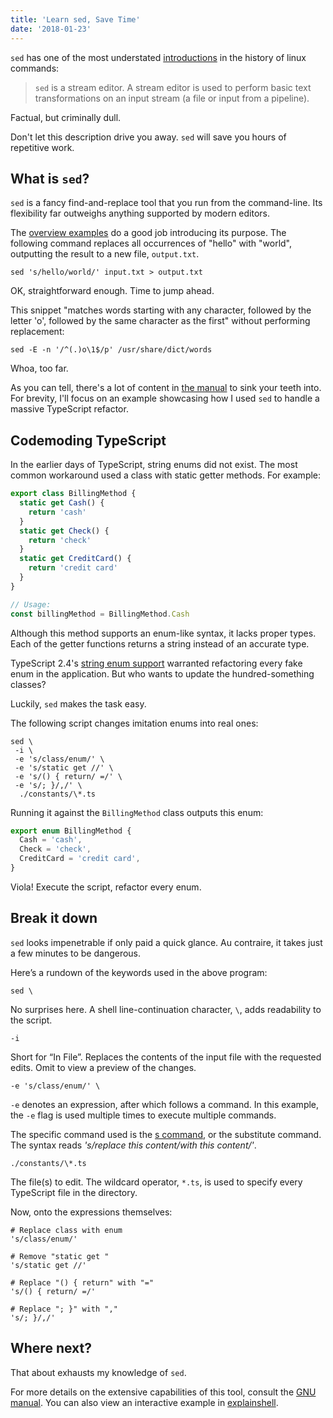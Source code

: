 ```yaml
---
title: 'Learn sed, Save Time'
date: '2018-01-23'
---
```


`sed` has one of the most understated [introductions](https://www.gnu.org/software/sed/manual/sed.html#Introduction) in the history of linux commands:

> `sed` is a stream editor. A stream editor is used to perform basic text transformations on an input stream (a file or input from a pipeline).

Factual, but criminally dull.

Don't let this description drive you away. `sed` will save you hours of repetitive work.

## What is `sed`?

`sed` is a fancy find-and-replace tool that you run from the command-line. Its flexibility far outweighs anything supported by modern editors.

The [overview examples](https://www.gnu.org/software/sed/manual/sed.html#Overview) do a good job introducing its purpose. The following command replaces all occurrences of "hello" with "world", outputting the result to a new file, `output.txt`.

```shell
sed 's/hello/world/' input.txt > output.txt
```

OK, straightforward enough. Time to jump ahead.

This snippet "matches words starting with any character, followed by the letter 'o', followed by the same character as the first" without performing replacement:

```shell
sed -E -n '/^(.)o\1$/p' /usr/share/dict/words
```

Whoa, too far.

As you can tell, there's a lot of content in [the manual](https://www.gnu.org/software/sed/manual/sed.html) to sink your teeth into. For brevity, I'll focus on an example showcasing how I used `sed` to handle a massive TypeScript refactor.

## Codemoding TypeScript

In the earlier days of TypeScript, string enums did not exist. The most common workaround used a class with static getter methods. For example:

```typescript
export class BillingMethod {
  static get Cash() {
    return 'cash'
  }
  static get Check() {
    return 'check'
  }
  static get CreditCard() {
    return 'credit card'
  }
}

// Usage:
const billingMethod = BillingMethod.Cash
```

Although this method supports an enum-like syntax, it lacks proper types. Each of the getter functions returns a string instead of an accurate type.

TypeScript 2.4's [string enum support](https://blogs.msdn.microsoft.com/typescript/2017/06/27/announcing-typescript-2-4/) warranted refactoring every fake enum in the application. But who wants to update the hundred-something classes?

Luckily, `sed` makes the task easy.

The following script changes imitation enums into real ones:

```shell
sed \
 -i \
 -e 's/class/enum/' \
 -e 's/static get //' \
 -e 's/() { return/ =/' \
 -e 's/; }/,/' \
  ./constants/\*.ts
```

Running it against the `BillingMethod` class outputs this enum:

```typescript
export enum BillingMethod {
  Cash = 'cash',
  Check = 'check',
  CreditCard = 'credit card',
}
```

Viola! Execute the script, refactor every enum.

## Break it down

`sed` looks impenetrable if only paid a quick glance. Au contraire, it takes just a few minutes to be dangerous.

Here’s a rundown of the keywords used in the above program:

```shell
sed \
```

No surprises here. A shell line-continuation character, `\`, adds readability to the script.

```shell
-i
```

Short for “In File”. Replaces the contents of the input file with the requested edits. Omit to view a preview of the changes.

```shell
-e 's/class/enum/' \
```

`-e` denotes an expression, after which follows a command. In this example, the `-e` flag is used multiple times to execute multiple commands.

The specific command used is the [s command](https://www.gnu.org/software/sed/manual/sed.html#The-_0022s_0022-Command), or the substitute command. The syntax reads _'s/replace this content/with this content/'_.

```shell
./constants/\*.ts
```

The file(s) to edit. The wildcard operator, `*.ts`, is used to specify every TypeScript file in the directory.

Now, onto the expressions themselves:

```shell
# Replace class with enum
's/class/enum/'

# Remove "static get "
's/static get //'

# Replace "() { return" with "="
's/() { return/ =/'

# Replace "; }" with ","
's/; }/,/'
```

## Where next?

That about exhausts my knowledge of `sed`.

For more details on the extensive capabilities of this tool, consult the [GNU manual](https://www.gnu.org/software/sed/manual/sed.html). You can also view an interactive example in [explainshell](https://explainshell.com/explain?cmd=sed+-i+-e+%E2%80%98s%2Fclass%2Fenum%2F%E2%80%99+.%2Fbilling-method.ts).

